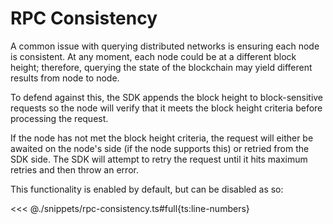 # RPC Consistency

A common issue with querying distributed networks is ensuring each node is consistent. At any moment, each node could be at a different block height; therefore, querying the state of the blockchain may yield different results from node to node.

To defend against this, the SDK appends the block height to block-sensitive requests so the node will verify that it meets the block height criteria before processing the request.

If the node has not met the block height criteria, the request will either be awaited on the node's side (if the node supports this) or retried from the SDK side. The SDK will attempt to retry the request until it hits maximum retries and then throw an error.

This functionality is enabled by default, but can be disabled as so:

<<< @./snippets/rpc-consistency.ts#full{ts:line-numbers}

